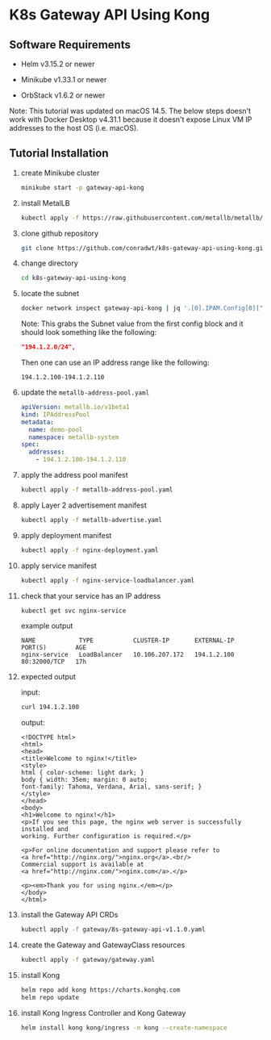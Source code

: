 # K8s Gateway API Using Kong

## Software Requirements

- Helm v3.15.2 or newer

- Minikube v1.33.1 or newer

- OrbStack v1.6.2 or newer

Note: This tutorial was updated on macOS 14.5. The below steps doesn't work with Docker Desktop v4.31.1
because it doesn't expose Linux VM IP addresses to the host OS (i.e. macOS).

## Tutorial Installation

1.  create Minikube cluster

    ```zsh
    minikube start -p gateway-api-kong
    ```

2.  install MetalLB

    ```zsh
    kubectl apply -f https://raw.githubusercontent.com/metallb/metallb/v0.14.5/config/manifests/metallb-native.yaml
    ```

3.  clone github repository

    ```zsh
    git clone https://github.com/conradwt/k8s-gateway-api-using-kong.git
    ```

4.  change directory

    ```zsh
    cd k8s-gateway-api-using-kong
    ```

5.  locate the subnet

    ```zsh
    docker network inspect gateway-api-kong | jq '.[0].IPAM.Config[0]["Subnet"]'
    ```

    Note: This grabs the Subnet value from the first config block and it should
    look something like the following:

    ```json
    "194.1.2.0/24",
    ```

    Then one can use an IP address range like the following:

    ```
    194.1.2.100-194.1.2.110
    ```

6.  update the `metallb-address-pool.yaml`

    ```yaml
    apiVersion: metallb.io/v1beta1
    kind: IPAddressPool
    metadata:
      name: demo-pool
      namespace: metallb-system
    spec:
      addresses:
        - 194.1.2.100-194.1.2.110
    ```

7.  apply the address pool manifest

    ```zsh
    kubectl apply -f metallb-address-pool.yaml
    ```

8.  apply Layer 2 advertisement manifest

    ```zsh
    kubectl apply -f metallb-advertise.yaml
    ```

9.  apply deployment manifest

    ```zsh
    kubectl apply -f nginx-deployment.yaml
    ```

10. apply service manifest

    ```zsh
    kubectl apply -f nginx-service-loadbalancer.yaml
    ```

11. check that your service has an IP address

    ```zsh
    kubectl get svc nginx-service
    ```

    example output

    ```text
    NAME            TYPE           CLUSTER-IP       EXTERNAL-IP      PORT(S)        AGE
    nginx-service   LoadBalancer   10.106.207.172   194.1.2.100   80:32000/TCP   17h
    ```

12. expected output

    input:

    ```zsh
    curl 194.1.2.100
    ```

    output:

    ```text
    <!DOCTYPE html>
    <html>
    <head>
    <title>Welcome to nginx!</title>
    <style>
    html { color-scheme: light dark; }
    body { width: 35em; margin: 0 auto;
    font-family: Tahoma, Verdana, Arial, sans-serif; }
    </style>
    </head>
    <body>
    <h1>Welcome to nginx!</h1>
    <p>If you see this page, the nginx web server is successfully installed and
    working. Further configuration is required.</p>

    <p>For online documentation and support please refer to
    <a href="http://nginx.org/">nginx.org</a>.<br/>
    Commercial support is available at
    <a href="http://nginx.com/">nginx.com</a>.</p>

    <p><em>Thank you for using nginx.</em></p>
    </body>
    </html>
    ```

13. install the Gateway API CRDs

    ```zsh
    kubectl apply -f gateway/8s-gateway-api-v1.1.0.yaml
    ```

14. create the Gateway and GatewayClass resources

    ```zsh
    kubectl apply -f gateway/gateway.yaml
    ```

15. install Kong

    ```zsh
    helm repo add kong https://charts.konghq.com
    helm repo update
    ```

16. install Kong Ingress Controller and Kong Gateway

    ```zsh
    helm install kong kong/ingress -n kong --create-namespace
    ```
